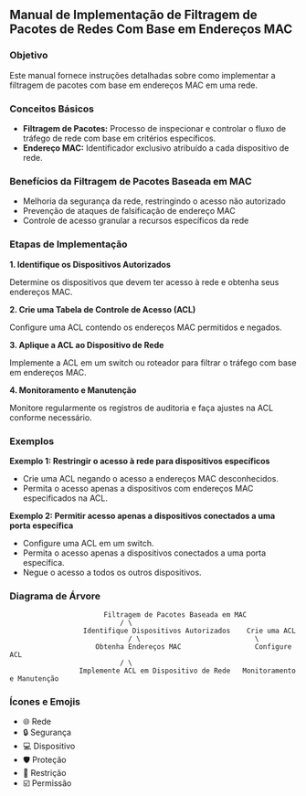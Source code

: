 ## Manual de Implementação de Filtragem de Pacotes de Redes Com Base em Endereços MAC

### Objetivo

Este manual fornece instruções detalhadas sobre como implementar a filtragem de pacotes com base em endereços MAC em uma rede.

### Conceitos Básicos

* **Filtragem de Pacotes:** Processo de inspecionar e controlar o fluxo de tráfego de rede com base em critérios específicos.
* **Endereço MAC:** Identificador exclusivo atribuído a cada dispositivo de rede.

### Benefícios da Filtragem de Pacotes Baseada em MAC

* Melhoria da segurança da rede, restringindo o acesso não autorizado
* Prevenção de ataques de falsificação de endereço MAC
* Controle de acesso granular a recursos específicos da rede

### Etapas de Implementação

**1. Identifique os Dispositivos Autorizados**

Determine os dispositivos que devem ter acesso à rede e obtenha seus endereços MAC.

**2. Crie uma Tabela de Controle de Acesso (ACL)**

Configure uma ACL contendo os endereços MAC permitidos e negados.

**3. Aplique a ACL ao Dispositivo de Rede**

Implemente a ACL em um switch ou roteador para filtrar o tráfego com base em endereços MAC.

**4. Monitoramento e Manutenção**

Monitore regularmente os registros de auditoria e faça ajustes na ACL conforme necessário.

### Exemplos

**Exemplo 1: Restringir o acesso à rede para dispositivos específicos**

* Crie uma ACL negando o acesso a endereços MAC desconhecidos.
* Permita o acesso apenas a dispositivos com endereços MAC especificados na ACL.

**Exemplo 2: Permitir acesso apenas a dispositivos conectados a uma porta específica**

* Configure uma ACL em um switch.
* Permita o acesso apenas a dispositivos conectados a uma porta específica.
* Negue o acesso a todos os outros dispositivos.

### Diagrama de Árvore

```
                       Filtragem de Pacotes Baseada em MAC
                           / \
                  Identifique Dispositivos Autorizados    Crie uma ACL
                             / \                            \
                     Obtenha Endereços MAC                  Configure ACL
                           / \
                 Implemente ACL em Dispositivo de Rede   Monitoramento e Manutenção
```

### Ícones e Emojis

* 🌐 Rede
* 🔒 Segurança
* 💻 Dispositivo
* 🛡️ Proteção
* 🚫 Restrição
* ☑️ Permissão